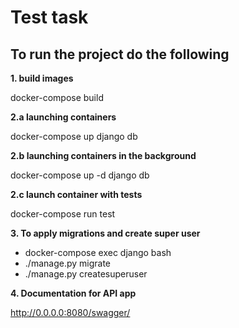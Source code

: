 # Test task

To run the project do the following
-
**1. build images**

docker-compose build

**2.a launching containers**

docker-compose up django db

**2.b launching containers in the background**

docker-compose up -d django db

**2.c launch container with tests**

docker-compose run test

**3. To apply migrations and create super user**

- docker-compose exec django bash
- ./manage.py migrate
- ./manage.py createsuperuser

**4. Documentation for API app**

http://0.0.0.0:8080/swagger/